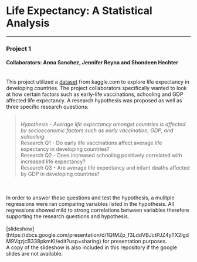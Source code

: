 

# **Life Expectancy: A Statistical Analysis** 
---
### <p>Project 1<br>
#### Collaborators: Anna Sanchez, Jennifer Reyna and Shondeen Hechter<p>

<br />This project utilized a [dataset](https://www.kaggle.com/kumarajarshi/life-expectancy-who) from kaggle.com to explore life expectancy in developing countries. The project collaborators specifically wanted to look at how certain factors such as early-life vaccinations, schooling and GDP affected life expectancy. A research hypothesis was proposed as well as three specific research questions: 
><br />*Hypothesis - Average life expectancy amongst countries is affected by socioeconomic factors such as early vaccination, GDP, and schooling.*
<br />Research Q1 - Do early life vaccinations affect average life expectancy in developing countries?
<br />Research Q2 - Does increased schooling positively correlated with increased life expectancy?
<br />Research Q3 - Are average life expectancy and infant deaths affected by GDP in developing countries?
<br />
<br />In order to answer these questions and test the hypothesis, a mulitple regressions were ran comparing variables listed in the hypothesis. All regressions showed mild to strong correlations between variables therefore supporting the research questions and hypothesis.  
<br />
<br />[slideshow](https://docs.google.com/presentation/d/1QfMZp_f3LddVBJctPJZ4yTX2lgdM9VqzjcB338pkmKI/edit?usp=sharing) for presentation purposes.
<br />A copy of the slideshow is also included in this repository if the google slides are not available. 
<br />

